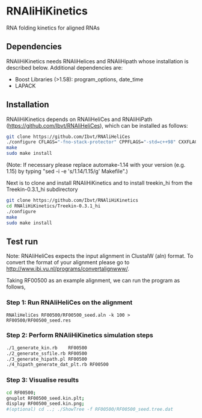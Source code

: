# RNAliHiKinetics
RNA folding kinetics for aligned RNAs

## Dependencies
RNAliHiKinetics needs RNAliHelices and RNAliHipath whose installation is described below. Additional dependencies are:
* Boost Libraries (>1.58): program_options, date_time
* LAPACK 

## Installation
RNAliHiKinetics depends on RNAliHeliCes and RNAliHiPath (https://github.com/Ibvt/RNAliHeliCes), which can be installed as follows:

```sh
git clone https://github.com/Ibvt/RNAliHeliCes
./configure CFLAGS="-fno-stack-protector" CPPFLAGS="-std=c++98" CXXFLAGS="-std=c++98 -fno-stack-protector"
make
sudo make install
```

(Note: If necessary please replace automake-1.14 with your version (e.g. 1.15) by typing "sed -i -e 's/1.14/1.15/g' Makefile".)

Next is to clone and install RNAliHiKinetics and to install treekin_hi from the Treekin-0.3.1_hi subdirectory
```sh
git clone https://github.com/Ibvt/RNAliHiKinetics
cd RNAliHiKinetics/Treekin-0.3.1_hi
./configure
make
sudo make install
```

## Test run
Note: RNAliHeliCes expects the input alignment in ClustalW (aln) format. To convert the format of your alignment please go to http://www.ibi.vu.nl/programs/convertalignwww/.


Taking RF00500 as an example alignment, we can run the program as follows,

### Step 1: Run RNAliHeliCes on the alignment
```RNAliHeliCes RF00500/RF00500_seed.aln -k 100 > RF00500/RF00500_seed.res```

### Step 2: Perform RNAliHiKinetics simulation steps
```sh
./1_generate_kin.rb    RF00500
./2_generate_ssfile.rb RF00500
./3_generate_hipath.pl RF00500
./4_hipath_generate_dat_plt.rb RF00500
```

### Step 3: Visualise results 
```sh
cd RF00500;
gnuplot RF00500_seed.kin.plt;
display RF00500_seed.kin.png;
#(optional) cd ..; ./ShowTree -f RF00500/RF00500_seed.tree.dat
```
